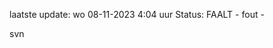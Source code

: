 laatste update: 
wo 08-11-2023  4:04   uur 
Status: FAALT - fout - 
<div class="service R">svn</div>